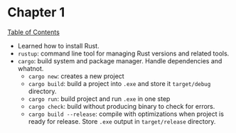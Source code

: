 # Chapter 1

[Table of Contents](../README.md#table-of-contents)

- Learned how to install Rust.
- `rustup`: command line tool for managing Rust versions and related tools.
- `cargo`: build system and package manager. Handle dependencies and whatnot.
  - `cargo new`: creates a new project
  - `cargo build`: build a project into `.exe` and store it `target/debug` directory.
  - `cargo run`: build project and run `.exe` in one step
  - `cargo check`: build without producing binary to check for errors.
  - `cargo build --release`: compile with optimizations when project is ready for release. Store `.exe` output in `target/release` directory.
